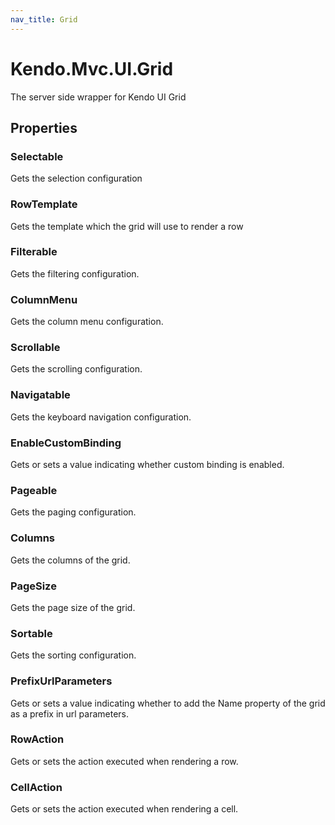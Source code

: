 ```yaml
---
nav_title: Grid
---
```


# Kendo.Mvc.UI.Grid
The server side wrapper for Kendo UI Grid



## Properties


### Selectable

Gets the selection configuration

### RowTemplate

Gets the template which the grid will use to render a row

### Filterable

Gets the filtering configuration.

### ColumnMenu

Gets the column menu configuration.

### Scrollable

Gets the scrolling configuration.

### Navigatable

Gets the keyboard navigation configuration.

### EnableCustomBinding

Gets or sets a value indicating whether custom binding is enabled.

### Pageable

Gets the paging configuration.

### Columns

Gets the columns of the grid.

### PageSize

Gets the page size of the grid.

### Sortable

Gets the sorting configuration.

### PrefixUrlParameters

Gets or sets a value indicating whether to add the Name property of the grid as a prefix in url parameters.

### RowAction

Gets or sets the action executed when rendering a row.

### CellAction

Gets or sets the action executed when rendering a cell.



